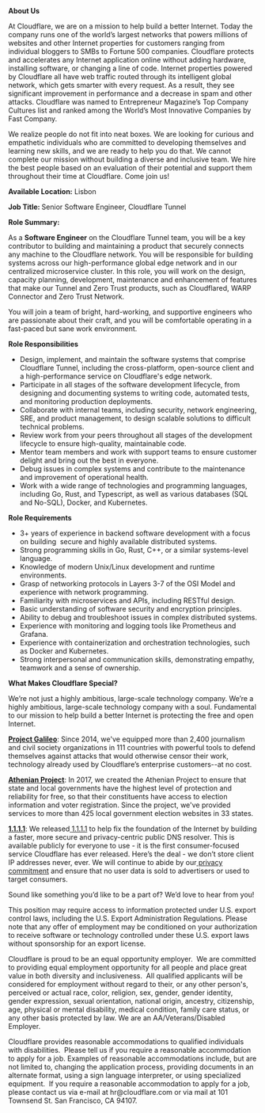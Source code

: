 <div class="content-intro">
	<div><strong>About Us</strong></div>
	<div>
		<p>At Cloudflare, we are on a mission to help build a better Internet. Today the company runs one of the world’s largest networks that powers millions of websites and other Internet properties for customers ranging from individual bloggers to SMBs to Fortune 500 companies. Cloudflare protects and accelerates any Internet application online without adding hardware, installing software, or changing a line of code. Internet properties powered by Cloudflare all have web traffic routed through its intelligent global network, which gets smarter with every request. As a result, they see significant improvement in performance and a decrease in spam and other attacks. Cloudflare was named to Entrepreneur Magazine’s Top Company Cultures list and ranked among the World’s Most Innovative Companies by Fast Company.&nbsp;</p>
		<p><span style="font-weight: 400;">We realize people do not fit into neat boxes. We are looking for curious and empathetic individuals who are committed to developing themselves and learning new skills, and we are ready to help you do that. We cannot complete our mission without building a diverse and inclusive team. We hire the best people based on an evaluation of their potential and support them throughout their time at Cloudflare. Come join us!&nbsp;</span></p>
	</div>
</div>
<p><strong>Available Location:</strong> Lisbon</p>
<p><strong>Job Title: </strong>Senior Software Engineer, Cloudflare Tunnel</p>
<p><strong>Role Summary:</strong></p>
<p>As a <strong>Software Engineer</strong> on the Cloudflare Tunnel team, you will be a key contributor to building and maintaining a product that securely connects any machine to the Cloudflare network. You will be responsible for building systems across our high-performance global edge network and in our centralized microservice cluster. In this role, you will work on the design, capacity planning, development, maintenance and enhancement of features that make our Tunnel and Zero Trust products, such as Cloudflared, WARP Connector and Zero Trust Network.</p>
<p>You will join a team of bright, hard-working, and supportive engineers who are passionate about their craft, and you will be comfortable operating in a fast-paced but sane work environment.</p>
<p><strong>Role Responsibilities</strong></p>
<ul>
	<li>Design, implement, and maintain the software systems that comprise Cloudflare Tunnel, including the cross-platform, open-source client and a high-performance service on Cloudflare's edge network.</li>
	<li>Participate in all stages of the software development lifecycle, from designing and documenting systems to writing code, automated tests, and monitoring production deployments.</li>
	<li>Collaborate with internal teams, including security, network engineering, SRE, and product management, to design scalable solutions to difficult technical problems.</li>
	<li>Review work from your peers throughout all stages of the development lifecycle to ensure high-quality, maintainable code.</li>
	<li>Mentor team members and work with support teams to ensure customer delight and bring out the best in everyone.</li>
	<li>Debug issues in complex systems and contribute to the maintenance and improvement of operational health.</li>
	<li>Work with a wide range of technologies and programming languages, including Go, Rust, and Typescript, as well as various databases (SQL and No-SQL), Docker, and Kubernetes.</li>
</ul>
<p><strong>Role Requirements</strong></p>
<ul>
	<li>3+ years of experience in backend software development with a focus on building&nbsp; secure and highly available distributed systems.</li>
	<li>Strong programming skills in Go, Rust, C++, or a similar systems-level language.</li>
	<li>Knowledge of modern Unix/Linux development and runtime environments.</li>
	<li>Grasp of networking protocols in Layers 3-7 of the OSI Model and experience with network programming.</li>
	<li>Familiarity with microservices and APIs, including RESTful design.</li>
	<li>Basic understanding of software security and encryption principles.</li>
	<li>Ability to debug and troubleshoot issues in complex distributed systems.</li>
	<li>Experience with monitoring and logging tools like Prometheus and Grafana.</li>
	<li>Experience with containerization and orchestration technologies, such as Docker and Kubernetes.</li>
	<li>Strong interpersonal and communication skills, demonstrating empathy, teamwork and a sense of ownership.</li>
</ul>
<div class="content-conclusion">
	<p><strong>What Makes Cloudflare Special?</strong></p>
	<p><span style="font-weight: 400;">We’re not just a highly ambitious, large-scale technology company. We’re a highly ambitious, large-scale technology company with a soul. Fundamental to our mission to help build a better Internet is protecting the free and open Internet.</span></p>
	<p><a href="https://blog.cloudflare.com/protecting-free-expression-online/"><strong>Project Galileo</strong></a><span style="font-weight: 400;">: Since 2014, we've equipped more than 2,400 journalism and civil society organizations in 111 countries with powerful tools to defend themselves against attacks that would otherwise censor their work, technology already used by Cloudflare’s enterprise customers--at no cost.</span></p>
	<p><strong><a href="https://www.cloudflare.com/athenian/">Athenian Project</a></strong><span style="font-weight: 400;">: In 2017, we created the Athenian Project to ensure that state and local governments have the highest level of protection and reliability for free, so that their constituents have access to election information and voter registration. Since the project, we've provided services to more than 425 local government election websites in 33 states.</span></p>
	<p><a href="https://1.1.1.1/"><strong>1.1.1.1</strong></a><span style="font-weight: 400;">: We released</span><a href="https://1.1.1.1/"> <span style="font-weight: 400;">1.1.1.1</span></a><span style="font-weight: 400;"> to help fix the foundation of the Internet by building a faster, more secure and privacy-centric public DNS resolver. This is available publicly for everyone to use - it is the first consumer-focused service Cloudflare has ever released. Here’s the deal - we don’t store client IP addresses never, ever. We will continue to abide by our</span><a href="https://developers.cloudflare.com/1.1.1.1/privacy/public-dns-resolver"> privacy commitment</a><span style="font-weight: 400;"> and ensure that no user data is sold to advertisers or used to target consumers.</span></p>
	<p><span style="font-weight: 400;">Sound like something you’d like to be a part of? We’d love to hear from you!</span></p>
	<p><span style="font-weight: 400;">This position may require access to information protected under U.S. export control laws, including the U.S. Export Administration Regulations. Please note that any offer of employment may be conditioned on your authorization to receive software or technology controlled under these U.S. export laws without sponsorship for an export license.</span></p>
	<p><span style="font-weight: 400;">Cloudflare is proud to be an equal opportunity employer. &nbsp;We are committed to providing equal employment opportunity for all people and place great value in both diversity and inclusiveness. &nbsp;All qualified applicants will be considered for employment without regard to their, or any other person's, perceived or actual</span> <span style="font-weight: 400;">race, color, religion, sex, gender, gender identity, gender expression, sexual orientation, national origin, ancestry, citizenship, age, physical or mental disability, medical condition, family care status, or any other basis protected by law. </span><span style="font-weight: 400;">We are an AA/Veterans/Disabled Employer.</span></p>
	<p><span style="font-weight: 400;">Cloudflare provides reasonable accommodations to qualified individuals with disabilities. &nbsp;Please tell us if you require a reasonable accommodation to apply for a job. Examples of reasonable accommodations include, but are not limited to, changing the application process, providing documents in an alternate format, using a sign language interpreter, or using specialized equipment. &nbsp;If you require a reasonable accommodation to apply for a job, please contact us via e-mail at </span><span style="font-weight: 400;">hr@cloudflare.com</span><span style="font-weight: 400;"> or via mail at 101 Townsend St. San Francisco, CA 94107.</span></p>
</div>